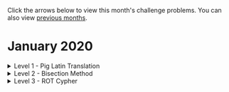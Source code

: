 Click the arrows below to view this month's challenge problems. You can also view [previous months](/previous).

# January 2020

<details>
  <summary>Level 1 - Pig Latin Translation</summary>

### Problem

Write a function which translates a sentence from English to Pig Latin.

A word beginning with a vowel e.g. 'apple' has '-way' appended, i.e. 'apple-way'.

A word beginning with a consonant e.g. 'banana' has the consonant moved to the end to form the suffix, i.e. 'anana-bay'

    >>> to_pig_latin('aberdeen python')
    'aberdeen-way ython-pay'

### Ideas for Enhancment

Ensure your function can handle capitalisation and punctuation.

    >>> to_pig_latin('Aberdeen Python is a fun event. We all love coding Python!')
    'Aberdeen-way ython-Pay is-way a-way un-fay event-way. e-Way all-way ove-lay oding-cay ython-Pay!'

Implement a translation from Pig Latin back to English.

    >>> from_pig_latin('Aberdeen-way ython-Pay is-way a-way un-fay event-way. e-Way all-way ove-lay oding-cay ython-Pay!')
    'Aberdeen Python is a fun event. We all love coding Python!'

Think about how to deal with ambiguity with the suffix 'way'. Should 'event-way' become 'event' or 'wevent'? Perhaps we need a dictionary?

</details>

<details>
  <summary>Level 2 - Bisection Method</summary>

### Problem

Write a function:

    def bisection(f, left, right, dp):
        ...

which returns the value of `x` (correct to `dp` decimal places) in the range `[left, right]` such that `f(x) = 0`.

You may assume that one of `f(left)` and `f(right)` is positive and the other is negative, and that `f` is a smooth continuous function (meaning the function crosses the x-axis at some point in the range `[left, right]`)

### Example usage

We want to find a value `x` (to `6` d.p.) in the range `[2.1, 2.3]` such that `x * e^(-x) - 0.25 = 0`.

    >>> import math
    >>> bisection(lambda x: x * math.exp(-x) - 0.25, 2.1, 2.3, 6)
    2.153292

The solution is 2.153292 (to 6 d.p.)

The same function has a solution in between 0 and 1; find this other solution to 8 decimal places.

### Hints

We start by considering values of `x` in the range `[left, right]`

In the example: `[left, right]` = `[2.1, 2.3]`

Now find the midpoint `mid`

In the example: `mid = 2.2`

If `f(mid) < 0 < f(right)` or `f(mid) > 0 > f(right)`, then the solution is in `[mid, right]`, we continue using the `[mid, right]`, splitting this range in half again.

If `f(left) < 0 < f(mid)` or `f(left) > 0 > f(mid)`, then the solution is in `[left, mid]`, we continue using the `[mid, right]`, splitting this range in half again.

We stop once the two end points of the range agree to dp decimal places, and return the value rounded to dp decimal places.

</details>

<details>
  <summary>Level 3 - ROT Cypher</summary>

### Problem

Write a program to encode plaintext using a rotation cypher. i.e. if the key is `5` then each character moves forward `5` places in the alphabet. (`A` -> `F`, and `Y` -> `D`) Drop all non-alphabetic characters.

Input example:

    >>> encrypt('Python Aberdeen!', 5)
    UDYMTSFGJWIJJS

Have your program split the output into chunks of a size you can choose (in the example below chunk size 4) to disguise the input further. If the length of the input is not a multiple of the chunk size, just pad out the end with randomly-chosen junk letter (here `XI` is just padding and has no meaning).

    >>> encrypt('Python Aberdeen!', 5, 4)
    UDYM TSFG JWIJ JSXI

Write a decrypt function which takes an encpyted string and key. Note that you will have lost formatting and the string will end with some junk characters, but this is okay.

    >>> encrypt('UDYM TSFG JWIJ JSXI', 5)
    PYTH ONAB ERDE ENSD

Test your decrpyption: [`CYPHER1.txt`](/2020-01/level3/CYPHER1.txt) was encoded with the key `4`, check that is decodes.

Try encrypting a large block or text, several paragraphs and saving it [in the GitHub](/2020-01/level3/) (give the file a unique name to avoid collisions).

### Ideas for Enhancment

[`CYPHER2.txt`](/2020-01/level3/CYPHER2.txt) was encoded with an unknown key.

Write a program to automatically detect and decrypt the key by explointing the fact that `E` is the most common letter in the English language. Have your program automatically crack the above file without a human having to guess and check keys.

    >>> auto_decrypt('CYPHER2.txt')

If other users have added cyphertext to the GitHub, try cracking those.

</details>
